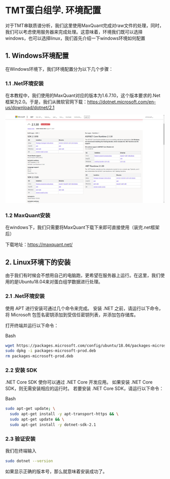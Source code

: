# TMT蛋白组学. 环境配置

对于TMT串联质谱分析，我们这里使用MaxQuant完成对raw文件的处理，同时，我们可以考虑使用服务器来完成处理。这意味着，环境我们既可以选择windows，也可以选择linux，我们首先介绍一下windows环境如何配置

## 1. Windows环境配置

在Windows环境下，我们环境配置分为以下几个步骤：

### 1.1 .Net环境安装

在本教程中，我们使用的MaxQuant对应的版本为1.6.7.10，这个版本要求的.Net框架为2.0。于是，我们从微软官网下载：https://dotnet.microsoft.com/en-us/download/dotnet/2.1 

![image-20220126012940259](https://raw.githubusercontent.com/Starlitnightly/bioinformatic_galaxy/master/img/image-20220126012940259.png)

### 1.2 MaxQuant安装

在windows下，我们只需要将MaxQuant下载下来即可直接使用（装完.net框架后）

下载地址：https://maxquant.net/

## 2. Linux环境下的安装

由于我们有时候会不想用自己的电脑跑，更希望在服务器上运行。在这里，我们使用的是Ubuntu18.04来对蛋白组学数据进行处理。

### 2.1 .Net环境安装

使用 APT 进行安装可通过几个命令来完成。 安装 .NET 之前，请运行以下命令，将 Microsoft 包签名密钥添加到受信任密钥列表，并添加包存储库。

打开终端并运行以下命令：

Bash

```bash
wget https://packages.microsoft.com/config/ubuntu/18.04/packages-microsoft-prod.deb -O packages-microsoft-prod.deb
sudo dpkg -i packages-microsoft-prod.deb
rm packages-microsoft-prod.deb
```

### 2.2 安装 SDK

.NET Core SDK 使你可以通过 .NET Core 开发应用。 如果安装 .NET Core SDK，则无需安装相应的运行时。 若要安装 .NET Core SDK，请运行以下命令：

Bash

```bash
sudo apt-get update; \
  sudo apt-get install -y apt-transport-https && \
  sudo apt-get update && \
  sudo apt-get install -y dotnet-sdk-2.1
```

### 2.3 验证安装

我们在终端输入

```bash
sudo dotnet --version
```

如果显示正确的版本号，那么就意味着安装成功了。